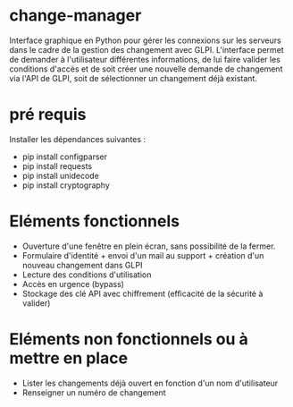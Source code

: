 # change-manager

Interface graphique en Python pour gérer les connexions sur les serveurs dans le cadre de la gestion des changement avec GLPI.
L'interface permet de demander à l'utilisateur différentes informations, de lui faire valider les conditions d'accès et de soit créer une nouvelle demande de changement via l'API de GLPI, soit de sélectionner un changement déjà existant.

# pré requis
Installer les dépendances suivantes : 

- pip install configparser
- pip install requests
- pip install unidecode
- pip install cryptography

# Eléments fonctionnels
- Ouverture d'une fenêtre en plein écran, sans possibilité de la fermer.
- Formulaire d'identité + envoi d'un mail au support + création d'un nouveau changement dans GLPI
- Lecture des conditions d'utilisation
- Accès en urgence (bypass)
- Stockage des clé API avec chiffrement (efficacité de la sécurité à valider)

# Eléments non fonctionnels ou à mettre en place
- Lister les changements déjà ouvert en fonction d'un nom d'utilisateur
- Renseigner un numéro de changement
